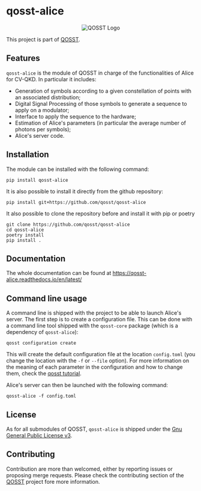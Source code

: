 # qosst-alice

<center>

![QOSST Logo](qosst_logo_full.png)

</center>

This project is part of [QOSST](https://github.com/qosst/qosst).

## Features

`qosst-alice` is the module of QOSST in charge of the functionalities of Alice for CV-QKD. In particular it includes:

* Generation of symbols according to a given constellation of points with an associated distribution;
* Digital Signal Processing of those symbols to generate a sequence to apply on a modulator;
* Interface to apply the sequence to the hardware;
* Estimation of Alice's parameters (in particular the average number of photons per symbols);
* Alice's server code.

## Installation

The module can be installed with the following command: 

```console
pip install qosst-alice
```

It is also possible to install it directly from the github repository:

```console
pip install git+https://github.com/qosst/qosst-alice
```

It also possible to clone the repository before and install it with pip or poetry

```console
git clone https://github.com/qosst/qosst-alice
cd qosst-alice
poetry install
pip install .
```

## Documentation

The whole documentation can be found at https://qosst-alice.readthedocs.io/en/latest/

## Command line usage

A command line is shipped with the project to be able to launch Alice's server. The first step is to create a configuration file. This can be done with a command line tool shipped with the `qosst-core` package (which is a dependency of `qosst-alice`):

```console
qosst configuration create
```

This will create the default configuration file at the location `config.toml` (you change the location with the `-f` or `--file` option). For more information on the meaning of each parameter in the configuration and how to change them, check the [qosst tutorial](https://qosst.readthedocs.io/en/latest/tutorial.html).

Alice's server can then be launched with the following command: 

```console
qosst-alice -f config.toml
```

## License

As for all submodules of QOSST, `qosst-alice` is shipped under the [Gnu General Public License v3](https://www.gnu.org/licenses/gpl-3.0.html).

## Contributing

Contribution are more than welcomed, either by reporting issues or proposing merge requests. Please check the contributing section of the [QOSST](https://github.com/qosst/qosst) project fore more information.